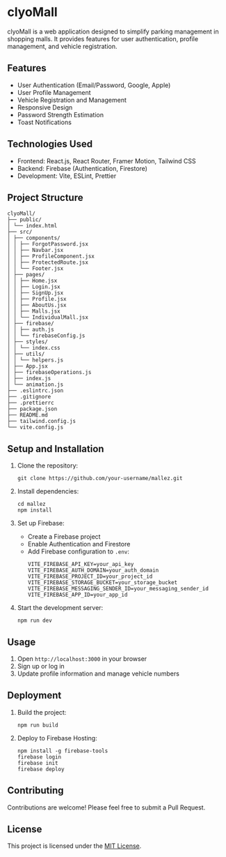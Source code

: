 # clyoMall

clyoMall is a web application designed to simplify parking management in shopping malls. It provides features for user authentication, profile management, and vehicle registration.

## Features

- User Authentication (Email/Password, Google, Apple)
- User Profile Management
- Vehicle Registration and Management
- Responsive Design
- Password Strength Estimation
- Toast Notifications

## Technologies Used

- Frontend: React.js, React Router, Framer Motion, Tailwind CSS
- Backend: Firebase (Authentication, Firestore)
- Development: Vite, ESLint, Prettier

## Project Structure

```
clyoMall/
├── public/
│ └── index.html
├── src/
│ ├── components/
│ │ ├── ForgotPassword.jsx
│ │ ├── Navbar.jsx
│ │ ├── ProfileComponent.jsx
│ │ ├── ProtectedRoute.jsx
│ │ └── Footer.jsx
│ ├── pages/
│ │ ├── Home.jsx
│ │ ├── Login.jsx
│ │ ├── SignUp.jsx
│ │ ├── Profile.jsx
│ │ ├── AboutUs.jsx
│ │ ├── Malls.jsx
│ │ └── IndividualMall.jsx
│ ├── firebase/
│ │ ├── auth.js
│ │ └── firebaseConfig.js
│ ├── styles/
│ │ └── index.css
│ ├── utils/
│ │ └── helpers.js
│ ├── App.jsx
│ ├── firebaseOperations.js
│ ├── index.js
│ └── animation.js
├── .eslintrc.json
├── .gitignore
├── .prettierrc
├── package.json
├── README.md
├── tailwind.config.js
└── vite.config.js
```

## Setup and Installation

1. Clone the repository:

   ```
   git clone https://github.com/your-username/mallez.git
   ```

2. Install dependencies:

   ```
   cd mallez
   npm install
   ```

3. Set up Firebase:

   - Create a Firebase project
   - Enable Authentication and Firestore
   - Add Firebase configuration to `.env`:
     ```
     VITE_FIREBASE_API_KEY=your_api_key
     VITE_FIREBASE_AUTH_DOMAIN=your_auth_domain
     VITE_FIREBASE_PROJECT_ID=your_project_id
     VITE_FIREBASE_STORAGE_BUCKET=your_storage_bucket
     VITE_FIREBASE_MESSAGING_SENDER_ID=your_messaging_sender_id
     VITE_FIREBASE_APP_ID=your_app_id
     ```

4. Start the development server:
   ```
   npm run dev
   ```

## Usage

1. Open `http://localhost:3000` in your browser
2. Sign up or log in
3. Update profile information and manage vehicle numbers

## Deployment

1. Build the project:

   ```
   npm run build
   ```

2. Deploy to Firebase Hosting:
   ```
   npm install -g firebase-tools
   firebase login
   firebase init
   firebase deploy
   ```

## Contributing

Contributions are welcome! Please feel free to submit a Pull Request.

## License

This project is licensed under the [MIT License](LICENSE).
